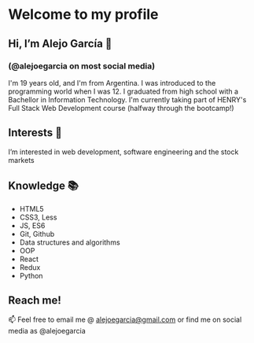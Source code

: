 # Welcome to my profile
## Hi, I’m Alejo García 👋 
### (@alejoegarcia on most social media)
I'm 19 years old, and I'm from Argentina. I was introduced to the programming world when I was 12.
I graduated from high school with a Bachellor in Information Technology.
I'm currently taking part of HENRY's Full Stack Web Development course (halfway through the bootcamp!)

## Interests 👀
I’m interested in web development, software engineering and the stock markets

## Knowledge 📚
- HTML5
- CSS3, Less
- JS, ES6
- Git, Github
- Data structures and algorithms
- OOP
- React
- Redux
- Python

## Reach me!
📫 Feel free to email me @ alejoegarcia@gmail.com or find me on social media as @alejoegarcia
